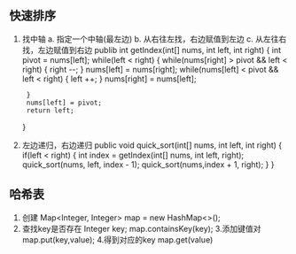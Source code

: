 ## 快速排序
1. 找中轴
	a. 指定一个中轴(最左边)
	b. 从右往左找，右边赋值到左边
	c. 从左往右找，左边赋值到右边
	publib int getIndex(int[] nums, int left, int right) {
		int pivot = nums[left];
		while(left < right) {
			while(nums[right] > pivot && left < right) {
				right --;
			}
			nums[left] = nums[right];
			while(nums[left] < pivot && left < right) {
				left ++;
			}
			nums[right] = nums[left];

		}
		nums[left] = pivot;
		return left;
	}
2. 左边递归，右边递归
	public void  quick_sort(int[] nums, int left, int right) {
		if(left < right) {
			int index = getIndex(int[] nums, int left, right);
			quick_sort(nums, left, index - 1);
			quick_sort(nums,index + 1, right);
		}
	}
## 哈希表
1. 创建
Map<Integer, Integer> map = new HashMap<>();
2. 查找key是否存在
Integer key;
map.containsKey(key);
3.添加键值对
map.put(key,value);
4.得到对应的key
map.get(value) 

